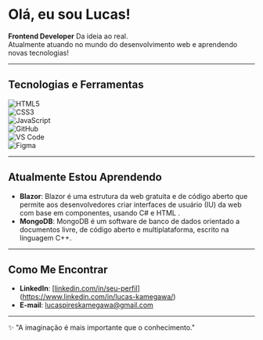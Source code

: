 # Olá, eu sou Lucas!

**Frontend Developer** Da ideia ao real.  
Atualmente atuando no mundo do desenvolvimento web e aprendendo novas tecnologias!

---

## **Tecnologias e Ferramentas**

![HTML5](https://img.shields.io/badge/HTML5-000000?style=flat&logo=html5&logoColor=white)  
![CSS3](https://img.shields.io/badge/CSS3-000000?style=flat&logo=css3&logoColor=white)  
![JavaScript](https://img.shields.io/badge/JavaScript-000000?style=flat&logo=javascript&logoColor=black)  
![GitHub](https://img.shields.io/badge/GitHub-000000?style=flat&logo=github&logoColor=white)  
![VS Code](https://img.shields.io/badge/VS_Code-000000?style=flat&logo=visual-studio-code&logoColor=white)  
![Figma](https://img.shields.io/badge/Figma-000000?style=flat&logo=figma&logoColor=white) 

---

## **Atualmente Estou Aprendendo**

- **Blazor**: Blazor é uma estrutura da web gratuita e de código aberto que permite aos desenvolvedores criar interfaces de usuário (IU) da web com base em componentes, usando C# e HTML .
- **MongoDB**: MongoDB é um software de banco de dados orientado a documentos livre, de código aberto e multiplataforma, escrito na linguagem C++.

---

## **Como Me Encontrar**

- **LinkedIn**: [[linkedin.com/in/seu-perfil](https://linkedin.com/in/seu-perfil)](https://www.linkedin.com/in/lucas-kamegawa/)  
- **E-mail**: lucaspireskamegawa@gmail.com

---

✨ "A imaginação é mais importante que o conhecimento."  
